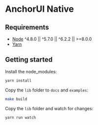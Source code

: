 # AnchorUI Native

## Requirements

- [Node](https://github.com/creationix/nvm) ^4.8.0 || ^5.7.0 || ^6.2.2 || >=8.0.0
- [Yarn](https://yarnpkg.com/en/)

## Getting started

Install the node_modules:
```bash
yarn install
```

Copy the `lib` folder to `docs` and `examples`:
```bash
make build
```

Copy the `lib` folder and watch for changes:
```bash
yarn run watch
```
